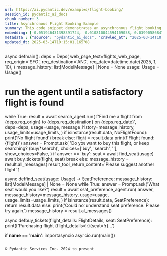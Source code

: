 ```yaml
---
url: https://ai.pydantic.dev/examples/flight-booking/
session_id: pydantic_ai_docs
chunk_number: 3
title: Asynchronous Flight Booking Example
summary: This code snippet demonstrates an asynchronous flight booking agent that takes user input for flight origin, destination, and date. It continuously searches for flights until a suitable option is found or no flights match the criteria. The user is prompted to either purchase the flight or continue searching.
embedding: [-0.051946431398391724, -0.010810044594109058, 0.03990586847066879, -0.02881796285510063, 0.0012735211057588458, 0.018391629680991173, 0.0024378832895308733, 0.05853566154837608, 0.022083187475800514, 0.03461331129074097, 0.005193320102989674, -0.015718888491392136, -0.00897749699652195, -0.04980294406414032, -0.025245489552617073, -0.006016973871737719, -0.01966184377670288, 0.021752402186393738, 0.005563798826187849, 0.04559536278247833, 0.06335188448429108, 0.02232135273516178, 0.010135243646800518, 0.015308716334402561, -0.055413052439689636, -0.000736409449018538, -0.004988233558833599, 0.05498965084552765, -0.014422212727367878, -0.02810346893966198, 0.06292848289012909, -0.027680063620209694, 0.015613038092851639, 0.02467653900384903, -0.0328403040766716, -0.02332693710923195, -0.026396619156003, 0.0274683628231287, 0.003079605521634221, -0.04353126883506775, 0.012549972161650658, -0.04313432425260544, 0.04813579097390175, -0.011756088584661484, -0.05401052534580231, 0.023075541481375694, 0.0047070663422346115, 0.04109669104218483, 0.03937661275267601, -0.0010700884740799665, -0.033396024256944656, -0.021765634417533875, -0.01681709475815296, 0.012556587345898151, -0.030167564749717712, 0.009486905299127102, -0.03252275288105011, 0.0037147123366594315, 0.01339678093791008, -0.015441030263900757, -0.011034977622330189, -0.006238599773496389, -0.0005925181321799755, 0.043372489511966705, -0.02381649799644947, 0.017306655645370483, 0.0274683628231287, 0.018788570538163185, -0.06398699432611465, -0.008693021722137928, -0.0046309856697916985, 0.025338107720017433, -0.007991758175194263, -0.049061987549066544, -0.039403073489665985, -0.00929505005478859, 0.06965002417564392, 0.05922369286417961, -0.011154060252010822, -0.06128779053688049, -0.010419717989861965, 0.006906784605234861, -0.06504550576210022, 0.04686557874083519, -0.04649509862065315, -0.04310786351561546, -0.06229337677359581, 0.01578504592180252, -0.016936177387833595, -0.04128193110227585, -0.03188764676451683, 0.042605068534612656, -0.01737281307578087, 0.019966164603829384, 0.07414869964122772, 0.07922955602407455, -0.001376064377836883, -0.011967790313065052, -0.04032927006483078, 0.01344309002161026, 0.029797086492180824, -0.021620089188218117, -0.0656806081533432, 0.007376499008387327, 0.013615098781883717, -0.057583000510931015, 0.015480724163353443, 0.03781530633568764, -0.020786510780453682, 0.029082590714097023, -0.0549367256462574, 0.005735806655138731, -0.00870625302195549, 0.008633480407297611, -0.019370753318071365, -0.006185674108564854, -0.008176998235285282, -0.06388114392757416, 0.018246084451675415, -0.005325633566826582, -0.07404284924268723, -0.0021054446697235107, 0.013668023981153965, 0.018643025308847427, 0.019767694175243378, 0.018166696652770042, -0.05599523335695267, -0.048373956233263016, -0.03823871165513992, 0.026039371266961098, 0.060917310416698456, -0.00564980274066329, 0.036201078444719315, -0.013013070449233055, -0.057212524116039276, 0.009394285269081593, -0.04451039060950279, -0.006718237418681383, -0.02310200408101082, -0.00022410663950722665, 0.004822840914130211, -0.005616724491119385, 0.020376337692141533, 0.00911642611026764, -0.049591243267059326, 0.0156527329236269, -0.011828861199319363, 0.017690366134047508, -0.05364004895091057, 0.03643924370408058, 0.025430727750062943, -0.04437807574868202, -0.04723605513572693, -0.008038068190217018, 0.0008732716087251902, 0.0048625352792441845, 0.014104659669101238, 0.011861939914524555, 0.017346350476145744, 0.014170817099511623, -0.027362510561943054, 0.008196844719350338, 0.0012222494697198272, -0.04538366198539734, 0.02566889300942421, -0.01958245411515236, -0.019066430628299713, -0.010227862745523453, -0.049458928406238556, -0.029029665514826775, -0.005431484896689653, -0.037682995200157166, -0.006529690232127905, 0.0006818299880251288, 0.013668023981153965, -0.039667703211307526, 0.006814165040850639, -0.018457787111401558, -0.032999083399772644, -0.011180522851645947, -0.013654792681336403, -0.012219186872243881, -0.015586575493216515, -0.03765653073787689, -0.05684204399585724, 0.02310200408101082, -0.0034136981703341007, 0.041573021560907364, 0.022294888272881508, 0.04601876810193062, 0.03307846933603287, 0.030908523127436638, 0.006880322005599737, 0.005646495148539543, -0.03289323300123215, 0.02945307083427906, 0.04691850394010544, -0.03125254064798355, 0.025377802550792694, 0.0057622697204351425, -0.005858197342604399, -1.756001620378811e-05, 0.011650237254798412, 0.008666559122502804, -0.004726913291960955, -0.03879443183541298, -0.0141178909689188, -0.00690016895532608, -0.005752346012741327, 0.03392527997493744, 0.029241368174552917, -0.0344809964299202, 0.0171346478164196, -0.03821225091814995, -0.07234922796487808, -0.028394559398293495, -0.012874140404164791, -0.0027603984344750643, -0.03162301704287529, 0.0052826316095888615, -0.034163445234298706, -0.026780329644680023, 0.02995586208999157, -0.008183613419532776, 0.042922623455524445, 0.040884990245103836, 0.024663306772708893, -0.020640965551137924, -0.014408981427550316, 0.006119517143815756, 0.016486309468746185, -0.009605987928807735, -0.019317826256155968, 0.005464563146233559, 0.036703869700431824, -0.009182583540678024, 0.002899328013882041, -0.023300474509596825, 0.003870181040838361, 0.01421051099896431, -0.007495581638067961, -0.015242558903992176, 0.019701536744832993, -0.008812104351818562, 0.010704193264245987, -0.01245073601603508, -0.03456038609147072, -0.03540719673037529, 0.0190796609967947, 0.027627138420939445, 0.04297554865479469, 0.007508812937885523, -0.01321815699338913, -0.02810346893966198, 0.0013942575315013528, -0.015957053750753403, -0.026687709614634514, -0.010651267133653164, 0.013522478751838207, 0.011564233340322971, -0.026237843558192253, 0.03794762119650841, -0.026277536526322365, 0.05205228179693222, -0.00047178167733363807, -0.04114961624145508, 0.04668033868074417, -0.018021151423454285, -0.006000434514135122, 0.00996985100209713, -0.030485117807984352, 0.004743452649563551, 0.007660973817110062, 0.022347815334796906, -0.06949125230312347, -0.031781796365976334, -0.01600997895002365, 0.007879291661083698, 0.006122824735939503, -0.02638338878750801, -0.03450746089220047, 0.017809448763728142, 0.03265506774187088, -0.023287244141101837, 0.010049239732325077, 0.04321371391415596, 0.05715959891676903, -0.02926783077418804, -0.025007324293255806, 0.06134071573615074, 0.025920290499925613, -0.010155090130865574, -0.001301637850701809, -0.01256320346146822, 0.03987940400838852, 0.012232418172061443, 0.03712727501988411, 0.008772410452365875, 0.015493955463171005, 0.0076345112174749374, 0.030749745666980743, -0.03334309905767441, 0.0008269617683254182, -0.013185078278183937, -0.01804761402308941, 0.025920290499925613, 0.005993818864226341, 0.042102277278900146, 0.04771238565444946, 0.0213289987295866, -0.011676699854433537, 0.07139657437801361, -0.0005987203330732882, -0.019688306376338005, -0.019463371485471725, -0.03598937764763832, 0.06525720655918121, -0.01687001995742321, 0.007938832975924015, -0.04054097458720207, 0.003635323839262128, -0.009010575711727142, 0.03551304712891579, 0.014104659669101238, -0.02201703004539013, -0.04525134712457657, 0.056683268398046494, -0.0035790905822068453, -0.047606535255908966, 0.04035573452711105, -0.039455998688936234, 0.0009824305307120085, 0.004670680034905672, -0.005596877075731754, -0.010790197178721428, 0.002684317994862795, 0.002482539275661111, 0.01984708197414875, 0.039403073489665985, 0.05107316002249718, 0.0055207968689501286, -0.006274986080825329, -0.05300494283437729, -0.015639500692486763, -0.02679356187582016, 4.837726373807527e-05, 0.014779460616409779, 0.01395911443978548, 0.02404143288731575, 0.021778864786028862, -0.008415162563323975, 0.0564715638756752, 0.009744917042553425, 0.04988233372569084, -0.06255800276994705, -0.052343372255563736, 0.008315927349030972, 0.01812700182199478, -0.03612168878316879, -8.590065408498049e-05, -0.0779593363404274, -0.013747412711381912, -0.032866768538951874, -0.003064720192924142, -0.014845618046820164, -0.0010808390798047185, -0.01364156138151884, -0.0038073319010436535, -0.03164948150515556, 0.04800347611308098, 0.06837981194257736, 0.020812973380088806, -0.0519728921353817, -0.006420531310141087, -0.019145818427205086, -0.025973215699195862, -0.020958518609404564, 0.03797408565878868, -0.009175967425107956, 0.035751212388277054, 0.034719161689281464, -0.021434849128127098, -0.03802701085805893, -0.0335547998547554, 0.014713304117321968, 0.016711242496967316, -0.018034381791949272, -0.031279001384973526, -0.004005802795290947, 0.011557617224752903, 0.032046422362327576, -0.060017578303813934, 0.01405173446983099, -0.0025652353651821613, -0.04493379592895508, -0.016248144209384918, 0.041070230305194855, 0.052343372255563736, 0.004429207183420658, -0.01479269191622734, 0.007932216860353947, -0.016221681609749794, 0.024385448545217514, 0.01014847494661808, -0.031464241445064545, 0.03350187465548515, 0.016261376440525055, -0.0013140422524884343, -0.008315927349030972, 0.016803862527012825, 0.04466916620731354, -0.03950892388820648, 0.013211540877819061, 0.013747412711381912, -0.005715959705412388, -0.012199340388178825, -0.027362510561943054, 0.01582474075257778, 0.05305786803364754, 0.035433657467365265, 0.017650671303272247, -0.05128486081957817, 0.03919137269258499, 0.022572748363018036, -0.03199349716305733, 0.036333393305540085, 0.024927934631705284, -0.00996985100209713, 0.046389248222112656, -0.03329017385840416, -0.004181118682026863, -0.010108781047165394, 0.02471623383462429, 0.060599759221076965, -0.03736544027924538, 0.019185513257980347, 0.0030779517255723476, 0.00048211871762759984, 0.0006570211262442172, -0.033448949456214905, -0.005127163138240576, -0.04705081507563591, 0.023353399708867073, 0.04498672112822533, -0.01314538437873125, -0.011584080755710602, -0.03310493379831314, 0.01709495298564434, 0.03164948150515556, 0.008812104351818562, 0.014091428369283676, -0.03368711471557617, -0.03323724865913391, -0.010717424564063549, -0.04832103103399277, -0.02246689796447754, 0.020323412492871284, 0.005927661899477243, 0.10082317888736725, 0.040117569267749786, 0.027865303680300713, 0.04916783794760704, -0.032999083399772644, 0.027097882702946663, -0.004591291770339012, 0.02314169891178608, 0.03482501208782196, 0.0043895128183066845, -0.018695952370762825, 0.01872241497039795, 0.027547750622034073, 0.0009725070558488369, 0.0042869700118899345, -0.008752563036978245, -0.017121415585279465, 0.012642591260373592, 0.02476915903389454, 0.03135839104652405, -0.03776238113641739, -0.004885690286755562, 0.0297706238925457, 0.021858252584934235, 0.016764169558882713, 0.023512177169322968, -0.009089963510632515, 0.02805054374039173, -0.0038734888657927513, -0.014250204898416996, -0.05832396075129509, 0.0019069737754762173, 0.01105482503771782, 0.04421930015087128, 0.015758583322167397, -0.015718888491392136, -0.00899734441190958, -0.050226349383592606, 0.009255356155335903, 0.0072375694289803505, -0.0007843732601031661, -0.04191703721880913, 0.020217562094330788, -0.017293425276875496, -0.009354591369628906, -0.0009468712378293276, 0.03535426780581474, -0.030590970069169998, 0.021765634417533875, -0.022361045703291893, 0.010294020175933838, 0.027865303680300713, -0.010108781047165394, -0.034295760095119476, 0.011504692025482655, 0.0028034003917127848, -0.008196844719350338, 0.004075267352163792, -0.005454639904201031, 0.00297210062853992, -0.036068763583898544, -0.014964699745178223, 0.027706526219844818, -0.041969962418079376, -0.005954124499112368, 0.02679356187582016, -0.0020839436911046505, 0.003790792776271701, -0.0057721929624676704, -0.0164201520383358, 0.004250583704560995, -0.01364156138151884, -0.004587983712553978, 0.009460442699491978, -0.01583797112107277, 0.020760048180818558, -0.031093763187527657, 0.03053804486989975, -0.012768290005624294, 0.007449271623045206, -0.026184916496276855, -0.008917955681681633, 0.003155686194077134, -0.005504257511347532, -0.011947943828999996, -0.048691507428884506, -0.01044618058949709, -0.025364572182297707, 0.03035280480980873, 0.02773299068212509, -0.012993223033845425, -0.023882655426859856, 0.037233125418424606, 0.027759453281760216, 0.020045552402734756, 0.012682286091148853, 0.015176402404904366, 0.032866768538951874, -0.007164796814322472, -0.022877071052789688, 0.028526872396469116, -0.015176402404904366, 0.01039987150579691, -0.02805054374039173, 0.015943823382258415, -0.010353561490774155, -0.02057480812072754, 0.0026876258198171854, -0.001973130740225315, 0.017174342647194862, -0.04424576088786125, -0.02471623383462429, -0.0007922293734736741, -0.003936337772756815, -0.006867090705782175, -0.004445746541023254, 0.035301342606544495, 0.02647600695490837, -0.0015513802645727992, -0.0473683699965477, -0.032681528478860855, 0.026515701785683632, 0.0036650944966822863, -0.003235074458643794, 0.0382651761174202, 0.0030514888931065798, 0.003956185188144445, -0.027574213221669197, 0.004922076594084501, 0.006847243290394545, -0.01935752108693123, 0.005140394438058138, -0.007310342043638229, -0.02224196307361126, 0.0019417061703279614, -0.006939863320440054, -0.02660832181572914, 0.018616562709212303, -0.016049673780798912, 0.020812973380088806, -0.009328128769993782, 0.0267538670450449, 0.026052603498101234, -0.03318432345986366, -0.025430727750062943, -0.002234450774267316, 0.01104820892214775, -0.012186108157038689, 0.03707434982061386, 0.003201995976269245, 0.007793287746608257, 0.019013505429029465, 0.008487935177981853, 0.008223308250308037, -0.006847243290394545, -0.04771238565444946, -0.025060249492526054, 0.0010816659778356552, -0.05191996693611145, -0.0024395373184233904, 0.05991172417998314, -0.02778591588139534, 0.03027341701090336, 4.809299571206793e-05, 0.019926469773054123, 0.0053520966321229935, -0.013615098781883717, -0.033951740711927414, -0.027494825422763824, -0.00929505005478859, 0.015507186762988567, 0.014845618046820164, 0.004845995921641588, 0.04038219526410103, 0.018457787111401558, -0.00830269604921341, -0.034216370433568954, -0.029558921232819557, 0.03315785899758339, -0.030749745666980743, -0.012047179043293, -0.0015439376002177596, 0.01615552417933941, 0.007105255499482155, 0.006708313710987568, -0.01758451573550701, 0.0033095008693635464, 0.006695082411170006, -0.014858849346637726, 0.010042623616755009, 0.04660094901919365, -0.007019251585006714, 0.0036551710218191147, 0.007746977731585503, 0.038132861256599426, 0.01614229381084442, 0.056947894394397736, 0.01673770695924759, -0.018788570538163185, -0.02439868077635765, -0.004164579324424267, 0.005623340141028166, -0.023803267627954483, 0.039085522294044495, 0.023829730227589607, 0.02666124701499939, -0.011742857284843922, 0.008428393863141537, 0.03871504217386246, 0.04014403373003006, 0.048823822289705276, 0.006946478970348835, -0.0057622697204351425, 0.014700071886181831, 0.012622744776308537, -0.0004581368120852858, -0.0039628008380532265, -0.0048559196293354034, 0.025867363438010216, -0.019992627203464508, -0.021368691697716713, 0.042340442538261414, -0.020548345521092415, 0.010353561490774155, -0.03085559792816639, 0.04591291770339012, 0.06398699432611465, -0.04641570895910263, -0.015004394575953484, -0.0017465432174503803, 0.00011587801418500021, 0.03506317734718323, 0.02192441001534462, -0.007680820766836405, 0.012331653386354446, 0.020442495122551918, 0.005553875118494034, 0.0004008697287645191, -0.000627663976047188, 0.02430606074631214, -0.0030713360756635666, -0.04104376584291458, -0.027997616678476334, 0.011154060252010822, 0.02715080790221691, 0.010393255390226841, -0.03022048994898796, -0.026859717443585396, 0.012212571687996387, 0.006972941569983959, 0.020151404663920403, -0.01105482503771782, 0.004349818918853998, 0.02598644606769085, -0.012172876857221127, 0.012477199546992779, -0.032681528478860855, 0.022387508302927017, -0.032866768538951874, 0.01705526001751423, 0.005097392480820417, -0.03577767312526703, -0.018206389620900154, 0.0466538742184639, -0.005163549445569515, -0.009897078387439251, -0.02134222909808159, -0.05430161580443382, -0.01028740406036377, 0.020138172432780266, 0.021276071667671204, 0.030749745666980743, 0.0024841930717229843, -0.022625673562288284, 0.007813135161995888, -0.0041248854249715805, -0.009275203570723534, -0.02660832181572914, -0.05001464858651161, 0.026409851387143135, -0.02760067582130432, 0.006159211043268442, 0.01080342847853899, -0.01436928752809763, -0.00931489747017622, -0.02250659093260765, -0.009268587455153465, -0.015864433720707893, 0.0018143540946766734, 0.014911774545907974, -0.05959417298436165, 0.021236378699541092, -0.028209319338202477, 0.010002929717302322, 0.028897352516651154, -0.03469270095229149, 0.03305200859904289, 0.04678618907928467, 0.009189198724925518, 0.02570858784019947, -0.050676215440034866, 0.024147283285856247, -0.004052112810313702, 0.015017625875771046, -0.024345753714442253, 0.011041593737900257, -0.022347815334796906, 0.0010684345616027713, -0.021236378699541092, -0.01745220087468624, -0.01330416090786457, 0.03874150663614273, -0.011775936000049114, -0.015983516350388527, 0.00208063586615026, 0.023618027567863464, 0.02462361380457878, -0.018550407141447067, -0.01312553696334362, 0.015149939805269241, 0.027627138420939445, -0.008587171323597431, 0.007654358167201281, 0.018801802769303322, -0.001156919519416988, -0.014554526656866074, 0.0034467766527086496, -0.01898704282939434, -0.0017101569101214409, 0.002851364202797413, 0.014263436198234558, -0.013972345739603043, -0.014647146686911583, 0.0030564507469534874, 0.013290929608047009, -0.008673175238072872, -0.009883847087621689, -0.001806084532290697, 0.014647146686911583, -0.10585110634565353, -0.033396024256944656, -0.007283879444003105, 0.02738897316157818, 0.006109593436121941, -0.024703001603484154, 0.04998818412423134, 0.02918844297528267, 0.002986985957249999, -0.014461907558143139, 0.016711242496967316, 0.0039694164879620075, -0.018206389620900154, -0.05364004895091057, 0.025748280808329582, 0.034163445234298706, 0.004032265394926071, 0.0321258120238781, 0.03231104835867882, -0.016486309468746185, -0.013204925693571568, -0.017147880047559738, -0.07997050881385803, 0.03072328306734562, -0.007111871149390936, -0.004604523070156574, -0.017121415585279465, 0.07197875529527664, 0.021950872614979744, 0.0017035412602126598, -0.0042175049893558025, -0.03884735703468323, 0.004697142634540796, 0.008924571797251701, -0.021315766498446465, 0.07197875529527664, 0.0005830080481246114, 0.019727999344468117, 0.021223146468400955, 0.007488965522497892, -0.005715959705412388, 0.015070551075041294, 0.026542164385318756, 0.021077601239085197, 0.04424576088786125, -0.009142889641225338, -0.011584080755710602, -0.028473947197198868, -0.0059342775493860245, 0.00854747649282217, 0.03463977575302124, -0.005904506891965866, -0.0050345431081950665, 0.009705223143100739, 0.013403396122157574, 0.03289323300123215, -0.01696263998746872, 0.0290561281144619, -0.003107722382992506, -0.030432192608714104, 0.024557456374168396, -0.0034136981703341007, 0.014832385815680027, -0.0051536257378757, 0.003340925555676222, -0.0015092052053660154, -0.017716828733682632, -0.007952064275741577, -0.022361045703291893, 0.014514832757413387, -0.01935752108693123, 0.04146717116236687, 0.02241397090256214, -0.016578929498791695, 0.010002929717302322, 0.013668023981153965, 0.0011048208689317107, 0.0172404982149601, -0.008309312164783478, -0.009096579626202583, 0.023340169340372086, -0.031014373525977135, 0.022493360564112663, 0.0021567163057625294, -0.015321947634220123, 0.009050269611179829, 0.007528659887611866, 0.00739634595811367, -0.0034236216451972723, 0.023803267627954483, 0.01690971478819847, 0.002805054420605302, -0.01123344898223877, 0.02606583572924137, -0.013429858721792698, 0.02259921096265316, -0.05178765207529068, 0.0466538742184639, 0.019317826256155968, -0.01556011289358139, 0.026542164385318756, 0.02950599603354931, 0.02945307083427906, 0.0060897464863955975, 0.023750342428684235, 0.033766504377126694, -0.04159948602318764, -0.04795055091381073, -0.020455725491046906, 0.010935742408037186, -0.020138172432780266, -0.004941923543810844, -0.01911935582756996, 0.02842102199792862, -0.03336955979466438, -0.008917955681681633, 0.03495732694864273, 0.018007919192314148, -0.06165827065706253, 0.002302261535078287, 0.006394068244844675, 0.01776975393295288, -0.005090776830911636, 0.023260779678821564, -0.02449129894375801, -0.02958538383245468, -0.03411052003502846, -0.01857686974108219, -0.028606262058019638, -0.010843122377991676, 0.0012545010540634394, 0.009930157102644444, -0.028447484597563744, -0.00436305021867156, 0.01731988787651062, -0.02728312276303768, 0.06012342870235443, -0.016896482557058334, -0.012139799073338509, 0.0015273983590304852, 0.022069955244660378, -0.0028546720277518034, -0.030167564749717712, 0.012086872942745686, -0.03501025214791298, -0.004591291770339012, 0.012298575602471828, 0.001573708257637918, -0.03974708914756775, 0.0596470981836319, 0.003101106733083725, 0.017518358305096626, -0.0023469175212085247, 0.04353126883506775, -0.008805489167571068, 0.028791500255465508, -0.032363977283239365, -0.043002013117074966, 0.02089236117899418, -0.010915894992649555, -0.007654358167201281, 0.030564507469534874, 0.03598937764763832, -0.005540643818676472, 0.008110840804874897, 0.002241066424176097, -0.04379589483141899, 0.013105690479278564, -0.006986172869801521, -0.002785207238048315, -0.029929399490356445, 0.05588938295841217, 0.006860474590212107, -0.03654509410262108, 0.019727999344468117, 0.044404540210962296, 0.027944691479206085, -0.010280788876116276, 0.012708748690783978, 0.06160534545779228, -0.01956922374665737, 0.019185513257980347, 0.011312836781144142, 0.007402961608022451, 0.04628339782357216, 0.011716394685208797, 0.0009691991726867855, 0.0374448299407959, 0.03802701085805893, -0.012735211290419102, 0.04252568259835243, 0.028129931539297104, -0.007925601676106453, 0.044139910489320755, -0.02449129894375801, 0.03704788535833359, 0.03905905783176422, -0.04318724945187569, 0.006569384131580591, -0.0029985634610056877, -0.008038068190217018, 0.028394559398293495, -0.013509247452020645, 0.029797086492180824, -0.015335178934037685, 0.014448676258325577, 0.005421561188995838, 0.0020277102012187243, -0.021725939586758614, -0.001817661919631064, -0.04091145098209381, 0.007918985560536385, 0.000642135797534138, 0.014475138857960701, -0.006695082411170006, 0.001586939673870802, -0.021778864786028862, -0.0229167640209198, -0.038318101316690445, 0.003362426534295082, -0.05890614166855812, -0.0033243861980736256, 0.002424651989713311, 0.014236973598599434, 0.021858252584934235, 0.011484844610095024, -0.0062584467232227325, 0.0011271488619968295, 0.018246084451675415, 0.0244516059756279, -0.0012834446970373392, 0.014607452787458897, 0.018616562709212303, -0.009863999672234058, 0.0048691509291529655, -0.022162575274705887, -0.01046602800488472, -0.023790035396814346, 0.03725958988070488, 0.014911774545907974, -0.0052660927176475525, 0.010267557576298714, 0.0014910120517015457, -0.006159211043268442, 0.04599230736494064, 0.007197875063866377, 0.01337693352252245, 0.034983791410923004, -0.005156933795660734, 0.029744161292910576, 0.035936448723077774, 0.03649216890335083, 0.002383303828537464, 0.006235291715711355, 0.03257567808032036, -0.01587766595184803, -0.018471017479896545, 0.015599806793034077, -0.021011443808674812, -0.022705061361193657, -0.006734776776283979, -0.006294833030551672, -0.01782267913222313, 0.006529690232127905, -0.02310200408101082, -0.007905754260718822, -0.01668477989733219, 0.023710647597908974, 0.015149939805269241, 0.011101135052740574, -0.025735050439834595, -0.016486309468746185, -0.0016274607041850686, 0.0006838974077254534, 0.01328431349247694, -0.009228893555700779, 0.008090994320809841, -0.013985577039420605, -0.024411911144852638, -0.017981456592679024, -0.02349894493818283, 0.018074076622724533, 0.005064313765615225, 0.0056001851335167885, 0.020402800291776657, 0.00481622526422143, 0.012801367789506912, -0.035883523523807526, 0.01157084945589304, -0.018100539222359657, 0.04154656082391739, -0.01014847494661808, 0.00594420125707984, 0.016393689438700676, -0.008898108266294003, -0.009645681828260422, 0.02417374588549137, 0.011921481229364872, -0.018206389620900154, 0.02512640692293644, -0.004071959760040045, 0.031596556305885315, -0.008554092608392239, 0.009897078387439251, 0.038767967373132706, 0.017624208703637123, 0.005927661899477243, -0.020812973380088806, 0.0252190250903368, 0.0099500035867095, -0.026965569704771042, -0.01962214894592762, 0.02210965007543564, -0.00807114690542221, 0.016208451241254807, 0.04326663911342621, -0.01967507414519787, 0.019701536744832993, -0.0027537827845662832, 0.02196410484611988, 0.008944418281316757, 0.0065859234891831875, 0.00253711873665452, 0.022308120504021645, 0.010724039748311043, -0.00981107447296381, 0.008970880880951881, 0.01791529916226864, 0.015123477205634117, -0.038318101316690445, 0.06409284472465515, 0.03747129067778587, 0.0021782172843813896, -0.00580857926979661, -0.04482794180512428, -0.03167594224214554, -0.014250204898416996, -0.01364156138151884, 0.007594816852360964, -0.005381867289543152, -0.023115234449505806, -0.03807993605732918, -0.0001307633356191218, 0.006992788519710302, 0.002454422414302826, -0.005319017916917801, 0.012569818645715714, 0.016115831211209297, 0.04096437618136406, 0.048426881432533264, 0.07970587909221649, 0.028394559398293495, -0.016499541699886322, 0.025457190349698067, 0.019410446286201477, -0.012417658232152462, 0.014091428369283676, 0.03207288682460785, -0.007680820766836405, -0.015771815553307533, -0.013224772177636623, 0.033316634595394135, 0.0007310342043638229, -0.0014761267229914665, -0.00033326560514979064, 0.01956922374665737, 0.02561596781015396, -0.004902229178696871, -0.0033376177307218313, -0.013985577039420605, 0.006139364093542099, 0.05525427684187889, 0.007105255499482155, -0.02115698903799057, -0.007105255499482155, 0.0018441247520968318, 0.0025950060226023197, -0.052660923451185226, 0.018775340169668198, 0.044139910489320755, 0.025179332122206688, -0.02778591588139534, -0.015163171105086803, -0.028262244537472725, -0.01700233481824398, -0.0006251831073313951, 0.011372378095984459, 0.020085247233510017, 0.017663903534412384, 0.015507186762988567, -0.00295390747487545, 0.01479269191622734, -0.003883412340655923, -0.010380024090409279, 0.011021746322512627, 0.03702142462134361, -0.021633319556713104, -0.013707717880606651, 0.014541295357048512, -0.011683315970003605, 0.021130526438355446, 0.03778884559869766, -0.005715959705412388, -0.04072621464729309, -0.0541163794696331, -0.00961260311305523, 0.004151348024606705, 0.029876474291086197, 0.003018410410732031, 0.014038503170013428, -0.03186118230223656, -0.023975275456905365, 0.005758961662650108, 0.04956477880477905, 0.019370753318071365, -0.03686264902353287, 0.0074161929078400135, 0.010313867591321468, -0.011418688111007214, 0.022136112675070763, -0.04136132076382637, -0.04331956431269646, -0.004511903505772352, -0.013118921779096127, 0.02670094184577465, 0.03731251507997513, 0.015414567664265633, -0.03310493379831314, 0.001419893349520862, 0.031914107501506805, -0.00682078069075942, 0.004052112810313702, 0.020786510780453682, -0.0017465432174503803, -0.02110406383872032, -0.04117608070373535, 0.007806519046425819, 0.034295760095119476, -0.0457276776432991, -0.004343203268945217, -0.006139364093542099, -0.0017895452911034226, -0.023194624111056328, -0.002763706259429455, 0.02034987509250641, 0.020535115152597427, -0.014131122268736362, 0.003876796690747142, -0.010657883249223232, 0.005143702030181885, 0.0106644993647933, 0.00493861548602581, -0.03646570444107056, 0.01373418141156435, -0.040038179606199265, 0.0489032119512558, -0.02128930389881134, 0.0028083622455596924, -0.015189633704721928, -0.017147880047559738, -0.01917228102684021, 0.0020889053121209145, -0.00870625302195549, -0.010750503279268742, -0.005801963619887829, -0.0056994203478097916, -0.007131718099117279, 0.002671086462214589, -0.0005627474747598171, -0.022400740534067154, -0.009983082301914692, -0.005871428642421961, -0.013297544792294502, -0.015573344193398952, -0.013496016152203083, 0.01479269191622734, -0.0037147123366594315, -0.001744889304973185, 0.01687001995742321, -0.010876201093196869, -0.0032218429259955883, 0.01817992702126503, -0.0029969094321131706, 0.044192835688591, -0.011464998126029968, 0.01272197999060154, 0.006718237418681383, 0.018113769590854645, 0.0029158671386539936, -0.01660539209842682, -0.015017625875771046, 0.02089236117899418, -0.019026735797524452, -0.057900555431842804, -0.021183453500270844, -0.0085673239082098, 0.020918825641274452, -0.03577767312526703, 0.010082317516207695, 0.025787975639104843, 0.025774743407964706, -0.0040554204024374485, 0.016565697267651558, -0.02142161689698696, 0.022268425673246384, -0.020217562094330788, 0.011782551184296608, -0.043557729572057724, -0.01840486191213131, -0.01758451573550701, -0.018153464421629906, 0.025589505210518837, -0.014104659669101238, 0.003503010142594576, 0.0015513802645727992, 0.015414567664265633, 0.004594599362462759, 0.011848708614706993, -0.006807549390941858, -0.02183178998529911, 0.026687709614634514, -0.039800014346838, 0.008580555208027363, -0.0036882495041936636, 0.012893987819552422, 0.005547259468585253, 0.0038635653909295797, -0.023088771849870682, 0.011683315970003605, -0.013363702222704887, -0.005782116670161486, -0.02971769869327545, 0.022519823163747787, -0.004922076594084501, -0.0032913077156990767, 0.013853263109922409, -0.05141717568039894, -0.006880322005599737, -0.010320482775568962, -0.0036882495041936636, 0.01681709475815296, -0.007158181164413691, -0.004789762664586306, -0.0051040081307291985, 0.018259316682815552, -0.0017548128962516785, -0.010002929717302322, -0.019780924543738365, 0.03164948150515556, 0.051126085221767426, -0.020627735182642937, -0.005398406181484461, -0.0072441850788891315, 0.017968224361538887, -0.0038073319010436535, 0.0009882192825898528, -0.011590695939958096, -0.0029737544246017933, 0.01827254705131054, 0.0274683628231287, 0.004412667825818062, 0.0367303341627121, 0.018457787111401558, -0.020548345521092415, 0.042287517338991165, -0.007667589467018843, 0.035618897527456284, 0.019053198397159576, 0.023287244141101837, -0.01967507414519787, 0.01098205242305994, 0.004501979798078537, -0.013429858721792698, -0.012715363875031471, -0.028341634199023247, 0.021897947415709496, 0.020270487293601036, 0.023578334599733353, -0.012761673890054226, -0.045224886387586594, 0.048162251710891724, 0.006165826693177223, 0.02232135273516178, -0.003160647815093398, 0.01012862753123045, -0.020363107323646545, -0.0057788086123764515, 0.0164201520383358, 0.0328403040766716, 0.00247592362575233, 0.013191694393754005, 0.02278445102274418, -0.032496288418769836, 0.020773280411958694, 0.005123855080455542, 0.016565697267651558, 0.03310493379831314, 0.007813135161995888, -0.012093489058315754, -0.013985577039420605, 0.04006464406847954, -0.028579799458384514, -0.018378397449851036, -0.009414132684469223, 0.019503066316246986, -0.019780924543738365, 0.003387235337868333, -0.021236378699541092, -0.0014207203639671206, -0.0031093761790543795, 0.0262907687574625, -0.004002494737505913, -0.0141178909689188, 0.03164948150515556, 0.01922520622611046, -0.0006040955777280033, -0.008435009978711605, -0.005378559231758118, -0.048823822289705276, 0.011676699854433537, 0.02318139187991619, -0.008474703878164291, -0.008157150819897652, -0.001053549232892692, -0.02499409206211567, -0.020177867263555527, 0.022969689220190048, 0.0006020281580276787, -0.000723178090993315, 0.0072375694289803505, 0.006794318091124296, 0.019767694175243378, -0.0014604144962504506, -0.005504257511347532, -0.005424869246780872, 0.008626865223050117, 0.024914704263210297, 0.016023211181163788, 0.04239336773753166, -0.024980861693620682, 0.0382651761174202, 0.013204925693571568, 0.02336663194000721, -0.0013314083917066455, 0.027256660163402557, -0.001352082472294569, 0.018881190568208694, 8.171416266122833e-05, -0.014964699745178223, -0.013343854807317257, -0.004194349981844425, -0.011015131138265133, 0.05382528901100159, -0.011504692025482655, -0.014977931044995785, -0.014660377986729145, 0.02128930389881134, 0.009923540987074375, -0.01472653541713953, 0.01328431349247694, -0.0018325472483411431, 0.006728161126375198, 0.014289899729192257, 0.006886937655508518, 0.02765360102057457, 0.06081146001815796, -0.0037080964539200068, 0.011782551184296608, -0.023935580626130104, 0.038000546395778656, -0.00682078069075942, 0.011663468554615974, -0.0008046337752602994, -0.040884990245103836, 0.02331370674073696, 0.007092024199664593, 0.012536739930510521, 0.0015455915126949549, 0.04069975018501282, 0.004148040432482958, 0.03458685055375099, 0.010168321430683136, 0.009863999672234058, 0.002289030235260725, -0.006794318091124296, 0.015665963292121887, 0.00947367399930954, 0.008329158648848534, 0.017835911363363266, -0.004968386143445969, 0.012715363875031471, -0.0108695849776268, 0.004386205226182938, 0.025324877351522446, -0.012821215204894543, 0.028182856738567352, -0.009169352240860462, 0.0020161326974630356, -0.022850606590509415, 0.009751533158123493, 0.031067298725247383, 0.025205794721841812, 0.00739634595811367, 0.008712869137525558, -0.005405022297054529, 0.004144732374697924, -0.013185078278183937, -0.010578494518995285, -0.02377680502831936, -0.0038073319010436535, -0.032046422362327576, 0.016843557357788086, 0.01737281307578087, 0.02368418499827385, 0.00021790442406199872, 0.01314538437873125, -0.02263890579342842, -0.022705061361193657, 0.023578334599733353, 0.024650076404213905, 0.04014403373003006, -0.0057788086123764515, 0.01967507414519787, -0.022757988423109055, 0.023287244141101837, 0.006579307839274406, -0.02404143288731575, 0.026595089584589005, -0.0009973158594220877, -0.03503671661019325, -0.005577030126005411, -0.011881786398589611, 0.03418990597128868, -0.008349006064236164, 0.020402800291776657, 0.013112305663526058, 0.0014438752550631762, -0.03276091814041138, -0.03180825710296631]
metadata : {"source": "pydantic_ai_docs", "crawled_at": "2025-03-14T10:15:01.165708", "url_path": "/examples/flight-booking/", "chunk_size": 1933}
updated_dt: 2025-03-14T10:15:01.165708
---
```

async defmain():
  deps = Deps(
    web_page_text=flights_web_page,
    req_origin='SFO',
    req_destination='ANC',
    req_date=datetime.date(2025, 1, 10),
  )
  message_history: list[ModelMessage] | None = None
  usage: Usage = Usage()
  # run the agent until a satisfactory flight is found
  while True:
    result = await search_agent.run(
      f'Find me a flight from {deps.req_origin} to {deps.req_destination} on {deps.req_date}',
      deps=deps,
      usage=usage,
      message_history=message_history,
      usage_limits=usage_limits,
    )
    if isinstance(result.data, NoFlightFound):
      print('No flight found')
      break
    else:
      flight = result.data
      print(f'Flight found: {flight}')
      answer = Prompt.ask(
        'Do you want to buy this flight, or keep searching? (buy/*search)',
        choices=['buy', 'search', ''],
        show_choices=False,
      )
      if answer == 'buy':
        seat = await find_seat(usage)
        await buy_tickets(flight, seat)
        break
      else:
        message_history = result.all_messages(
          result_tool_return_content='Please suggest another flight'
        )

async deffind_seat(usage: Usage) -> SeatPreference:
  message_history: list[ModelMessage] | None = None
  while True:
    answer = Prompt.ask('What seat would you like?')
    result = await seat_preference_agent.run(
      answer,
      message_history=message_history,
      usage=usage,
      usage_limits=usage_limits,
    )
    if isinstance(result.data, SeatPreference):
      return result.data
    else:
      print('Could not understand seat preference. Please try again.')
      message_history = result.all_messages()

async defbuy_tickets(flight_details: FlightDetails, seat: SeatPreference):
  print(f'Purchasing flight {flight_details=!r}{seat=!r}...')

if __name__ == '__main__':
  importasyncio
  asyncio.run(main())

```

© Pydantic Services Inc. 2024 to present